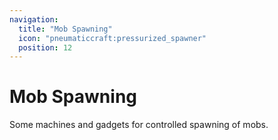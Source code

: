 ```yaml
---
navigation:
  title: "Mob Spawning"
  icon: "pneumaticcraft:pressurized_spawner"
  position: 12
---
```


# Mob Spawning

Some machines and gadgets for controlled spawning of mobs.

<SubPages />